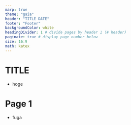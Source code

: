 ```yaml
---
marp: true
theme: "gaia"
header: "TITLE DATE"
footer: "Footer"
backgroundColor: white
headingDivider: 1 # divide pages by header 1 (# header)
paginate: true # display page number below
size: 16:9
math: katex
---
```


# TITLE

- hoge

# Page 1

- fuga
